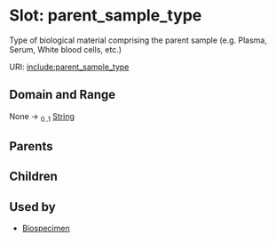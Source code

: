 
# Slot: parent_sample_type


Type of biological material comprising the parent sample (e.g. Plasma, Serum, White blood cells, etc.)

URI: [include:parent_sample_type](https://w3id.org/include/parent_sample_type)


## Domain and Range

None &#8594;  <sub>0..1</sub> [String](types/String.md)

## Parents


## Children


## Used by

 * [Biospecimen](Biospecimen.md)
